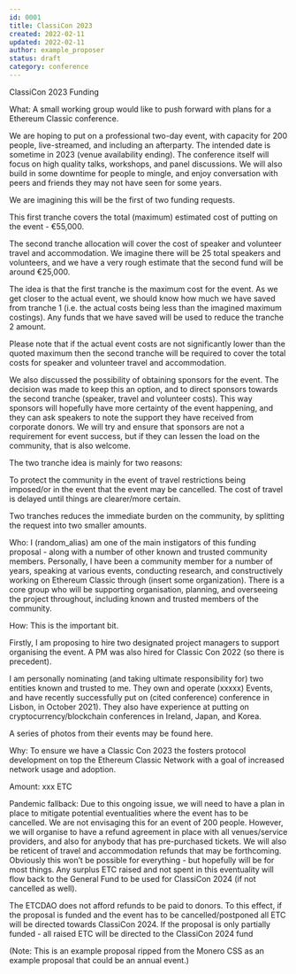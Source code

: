 ```yaml
---
id: 0001
title: ClassiCon 2023
created: 2022-02-11
updated: 2022-02-11
author: example_proposer
status: draft
category: conference
---
```


ClassiCon 2023 Funding

What:
A small working group would like to push forward with plans for a Ethereum Classic conference.

We are hoping to put on a professional two-day event, with capacity for 200 people, live-streamed, and including an afterparty. The intended date is sometime in 2023 (venue availability ending). The conference itself will focus on high quality talks, workshops, and panel discussions. We will also build in some downtime for people to mingle, and enjoy conversation with peers and friends they may not have seen for some years.

We are imagining this will be the first of two funding requests.

This first tranche covers the total (maximum) estimated cost of putting on the event - €55,000.

The second tranche allocation will cover the cost of speaker and volunteer travel and accommodation. We imagine there will be 25 total speakers and volunteers, and we have a very rough estimate that the second fund will be around €25,000.

The idea is that the first tranche is the maximum cost for the event. As we get closer to the actual event, we should know how much we have saved from tranche 1 (i.e. the actual costs being less than the imagined maximum costings). Any funds that we have saved will be used to reduce the tranche 2 amount.

Please note that if the actual event costs are not significantly lower than the quoted maximum then the second tranche will be required to cover the total costs for speaker and volunteer travel and accommodation.

We also discussed the possibility of obtaining sponsors for the event. The decision was made to keep this an option, and to direct sponsors towards the second tranche (speaker, travel and volunteer costs). This way sponsors will hopefully have more certainty of the event happening, and they can ask speakers to note the support they have received from corporate donors. We will try and ensure that sponsors are not a requirement for event success, but if they can lessen the load on the community, that is also welcome.

The two tranche idea is mainly for two reasons:

To protect the community in the event of travel restrictions being imposed/or in the event that the event may be cancelled. The cost of travel is delayed until things are clearer/more certain.

Two tranches reduces the immediate burden on the community, by splitting the request into two smaller amounts.

Who:
I (random_alias) am one of the main instigators of this funding proposal - along with a number of other known and trusted community members. Personally, I have been a community member for a number of years, speaking at various events, conducting research, and constructively working on Ethereum Classic through (insert some organization). There is a core group who will be supporting organisation, planning, and overseeing the project throughout, including known and trusted members of the community.

How:
This is the important bit.

Firstly, I am proposing to hire two designated project managers to support organising the event. A PM was also hired for Classic Con 2022 (so there is precedent).

I am personally nominating (and taking ultimate responsibility for) two entities known and trusted to me. They own and operate (xxxxx) Events, and have recently successfully put on (cited conference) conference in Lisbon, in October 2021). They also have experience at putting on cryptocurrency/blockchain conferences in Ireland, Japan, and Korea.

A series of photos from their events may be found here.

Why:
To ensure we have a Classic Con 2023 the fosters protocol development on top the Ethereum Classic Network with a goal of increased network usage and adoption.

Amount:
xxx ETC

Pandemic fallback:
Due to this ongoing issue, we will need to have a plan in place to mitigate potential eventualities where the event has to be cancelled. We are not envisaging this for an event of 200 people. However, we will organise to have a refund agreement in place with all venues/service providers, and also for anybody that has pre-purchased tickets. We will also be reticent of travel and accommodation refunds that may be forthcoming. Obviously this won’t be possible for everything - but hopefully will be for most things. Any surplus ETC raised and not spent in this eventuality will flow back to the General Fund to be used for ClassiCon 2024 (if not cancelled as well).

The ETCDAO does not afford refunds to be paid to donors. To this effect, if the proposal is funded and the event has to be cancelled/postponed all ETC will be directed towards ClassiCon 2024. If the proposal is only partially funded - all raised ETC will be directed to the ClassiCon 2024 fund

(Note: This is an example proposal ripped from the Monero CSS as an example proposal that could be an annual event.)
